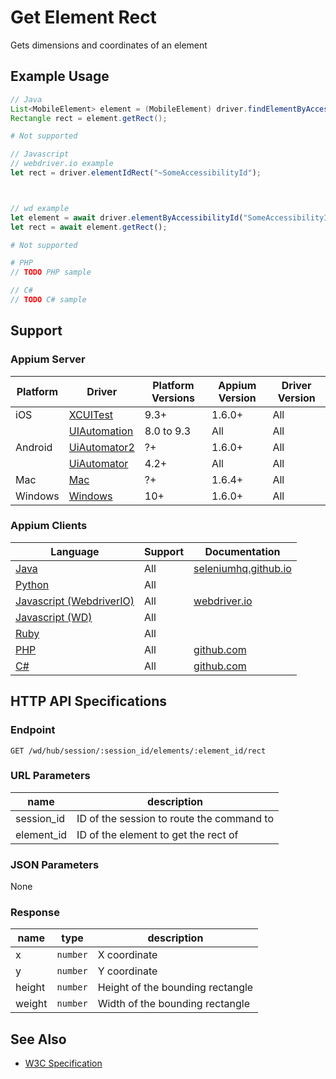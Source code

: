 # Get Element Rect

Gets dimensions and coordinates of an element
## Example Usage

```java
// Java
List<MobileElement> element = (MobileElement) driver.findElementByAccessibilityId("SomeAccessibilityID");
Rectangle rect = element.getRect();

```

```python
# Not supported
```

```javascript
// Javascript
// webdriver.io example
let rect = driver.elementIdRect("~SomeAccessibilityId");



// wd example
let element = await driver.elementByAccessibilityId("SomeAccessibilityID");
let rect = await element.getRect();

```

```ruby
# Not supported
```

```php
# PHP
// TODO PHP sample

```

```csharp
// C#
// TODO C# sample

```



## Support

### Appium Server

|Platform|Driver|Platform Versions|Appium Version|Driver Version|
|--------|----------------|------|--------------|--------------|
| iOS | [XCUITest](/docs/en/drivers/ios-xcuitest.md) | 9.3+ | 1.6.0+ | All |
|  | [UIAutomation](/docs/en/drivers/ios-uiautomation.md) | 8.0 to 9.3 | All | All |
| Android | [UiAutomator2](/docs/en/drivers/android-uiautomator2.md) | ?+ | 1.6.0+ | All |
|  | [UiAutomator](/docs/en/drivers/android-uiautomator.md) | 4.2+ | All | All |
| Mac | [Mac](/docs/en/drivers/mac.md) | ?+ | 1.6.4+ | All |
| Windows | [Windows](/docs/en/drivers/windows.md) | 10+ | 1.6.0+ | All |

### Appium Clients

|Language|Support|Documentation|
|--------|-------|-------------|
|[Java](https://github.com/appium/java-client/releases/latest)| All |  [seleniumhq.github.io](https://seleniumhq.github.io/selenium/docs/api/java/org/openqa/selenium/WebElement.html#getRect--)  |
|[Python](https://github.com/appium/python-client/releases/latest)| All |  |
|[Javascript (WebdriverIO)](http://webdriver.io/index.html)| All |  [webdriver.io](http://webdriver.io/api/protocol/elementIdRect.html)  |
|[Javascript (WD)](https://github.com/admc/wd/releases/latest)| All |  |
|[Ruby](https://github.com/appium/ruby_lib/releases/latest)| All |  |
|[PHP](https://github.com/appium/php-client/releases/latest)| All |  [github.com](https://github.com/appium/php-client/)  |
|[C#](https://github.com/appium/appium-dotnet-driver/releases/latest)| All |  [github.com](https://github.com/appium/appium-dotnet-driver/)  |

## HTTP API Specifications

### Endpoint

`GET /wd/hub/session/:session_id/elements/:element_id/rect`

### URL Parameters

|name|description|
|----|-----------|
|session_id|ID of the session to route the command to|
|element_id|ID of the element to get the rect of|

### JSON Parameters

None

### Response

|name|type|description|
|----|----|-----------|
| x | `number` | X coordinate |
| y | `number` | Y coordinate |
| height | `number` | Height of the bounding rectangle |
| weight | `number` | Width of the bounding rectangle |

## See Also

* [W3C Specification](https://www.w3.org/TR/webdriver/#dfn-get-element-rect)
